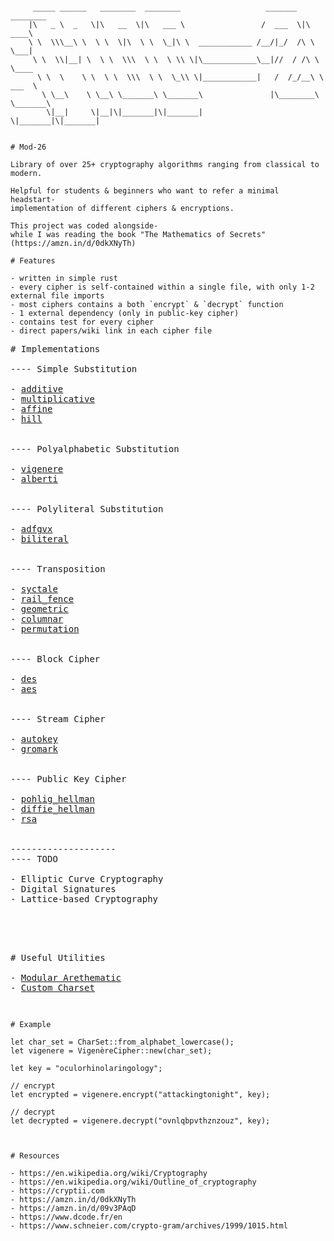 ```

     _____ ______   ________  ________                   _______  ________     
    |\   _ \  _   \|\   __  \|\   ___ \                 /  ___  \|\   ____\    
    \ \  \\\__\ \  \ \  \|\  \ \  \_|\ \  ____________ /__/|_/  /\ \  \___|    
     \ \  \\|__| \  \ \  \\\  \ \  \ \\ \|\____________\__|//  / /\ \  \____   
      \ \  \    \ \  \ \  \\\  \ \  \_\\ \|____________|   /  /_/__\ \  ___  \ 
       \ \__\    \ \__\ \_______\ \_______\               |\________\ \_______\
        \|__|     \|__|\|_______|\|_______|                \|_______|\|_______|
                                                                           

```



```
# Mod-26

Library of over 25+ cryptography algorithms ranging from classical to modern. 

Helpful for students & beginners who want to refer a minimal headstart-
implementation of different ciphers & encryptions.

This project was coded alongside-
while I was reading the book "The Mathematics of Secrets" (https://amzn.in/d/0dkXNyTh)
```


```
# Features

- written in simple rust
- every cipher is self-contained within a single file, with only 1-2 external file imports
- most ciphers contains a both `encrypt` & `decrypt` function
- 1 external dependency (only in public-key cipher) 
- contains test for every cipher
- direct papers/wiki link in each cipher file

```


<pre>
# Implementations

---- Simple Substitution

- <a href="/src/simple_substitution/additive.rs">additive</a>
- <a href="/src/simple_substitution/multiplicative.rs">multiplicative</a>
- <a href="/src/simple_substitution/affine.rs">affine</a>
- <a href="/src/simple_substitution/hill.rs">hill</a>


---- Polyalphabetic Substitution

- <a href="/src/polyalphabetic_substitution/vigenere.rs">vigenere</a>
- <a href="/src/polyalphabetic_substitution/alberti.rs">alberti</a>


---- Polyliteral Substitution

- <a href="/src/polyliteral_substitution/adfgvx.rs">adfgvx</a>
- <a href="/src/polyliteral_substitution/biliteral.rs">biliteral</a>


---- Transposition

- <a href="/src/transposition/syctale.rs">syctale</a>
- <a href="/src/transposition/rail_fence.rs">rail_fence</a>
- <a href="/src/transposition/geometric.rs">geometric</a>
- <a href="/src/transposition/columnar.rs">columnar</a>
- <a href="/src/transposition/permutation.rs">permutation</a>


---- Block Cipher

- <a href="/src/block_cipher/des.rs">des</a>
- <a href="/src/block_cipher/aes.rs">aes</a>


---- Stream Cipher

- <a href="/src/stream_cipher/autokey.rs">autokey</a>
- <a href="/src/stream_cipher/gromark.rs">gromark</a>


---- Public Key Cipher

- <a href="/src/public_key_cipher/pohlig_hellman.rs">pohlig_hellman</a>
- <a href="/src/public_key_cipher/diffie_hellman.rs">diffie_hellman</a>
- <a href="/src/public_key_cipher/rsa.rs">rsa</a>


--------------------
---- TODO

- Elliptic Curve Cryptography
- Digital Signatures
- Lattice-based Cryptography



</pre>


<pre>

# Useful Utilities

- <a href="/src/utils/mod_arethematic.rs">Modular Arethematic</a>
- <a href="/src/utils/char_set.rs">Custom Charset</a>

</pre>


```

# Example 

let char_set = CharSet::from_alphabet_lowercase();
let vigenere = VigenèreCipher::new(char_set);

let key = "oculorhinolaringology";

// encrypt
let encrypted = vigenere.encrypt("attackingtonight", key);

// decrypt
let decrypted = vigenere.decrypt("ovnlqbpvthznzouz", key);



```


```
# Resources

- https://en.wikipedia.org/wiki/Cryptography
- https://en.wikipedia.org/wiki/Outline_of_cryptography
- https://cryptii.com
- https://amzn.in/d/0dkXNyTh
- https://amzn.in/d/09v3PAqD
- https://www.dcode.fr/en
- https://www.schneier.com/crypto-gram/archives/1999/1015.html
```
